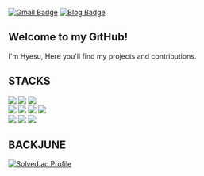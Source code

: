 [![Gmail Badge](https://img.shields.io/badge/Gmail-d14836?style=flat-square&logo=Gmail&logoColor=white&link=mailto:aimee39941@gmail.com)](mailto:aimee39941@gmail.com)
[![Blog Badge](http://img.shields.io/badge/-Blog-brightgreen?style=flat-square&logo=FF5722&link=https://treeunderthehuman.tistory.com)](https://treeunderthehuman.tistory.com)
## Welcome to my GitHub!
I'm Hyesu, Here you'll find my projects and contributions.

## STACKS

<div> 
  <img src="https://img.shields.io/badge/android-34A853?style=for-the-badge&logo=android&logoColor=white"> 
  <img src="https://img.shields.io/badge/kotlin-7F52FF?style=for-the-badge&logo=kotlin&logoColor=white">
  <img src="https://img.shields.io/badge/firebase-DD2C00?style=for-the-badge&logo=firebase&logoColor=white"> 
  <br>

   <img src="https://img.shields.io/badge/unity-FFFFFF?style=for-the-badge&logo=unity&logoColor=black"> 
  <img src="https://img.shields.io/badge/csharp-512BD4?style=for-the-badge&logo=csharp&logoColor=white">
  <img src="https://img.shields.io/badge/lua-2C2D72?style=for-the-badge&logo=lua&logoColor=white"> 
  <img src="https://img.shields.io/badge/json-000000?style=for-the-badge&logo=json&logoColor=white"> 
  <br>

  <img src="https://img.shields.io/badge/java-007396?style=for-the-badge&logo=java&logoColor=white">
  <img src="https://img.shields.io/badge/spring-6DB33F?style=for-the-badge&logo=spring&logoColor=white">
  <img src="https://img.shields.io/badge/mysql-4479A1?style=for-the-badge&logo=mysql&logoColor=white">
  <br>
</div>

## BACKJUNE
[![Solved.ac Profile](http://mazassumnida.wtf/api/v2/generate_badge?boj=aimee3994)](https://solved.ac/aimee3994/)
